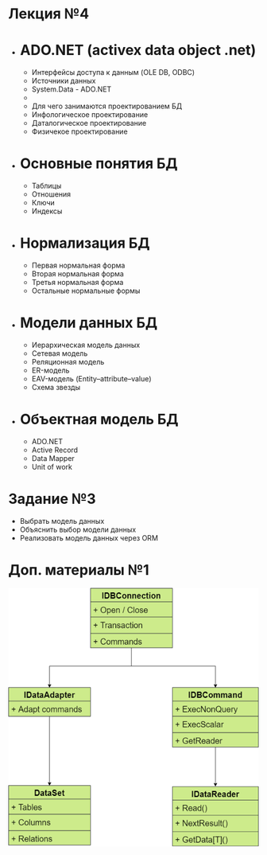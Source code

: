 # Лекция №4
 - # ADO.NET (activex data object .net)
   - Интерфейсы доступа к данным (OLE DB, ODBC)
   - Источники данных
   - System.Data - ADO.NET
   - 
   - Для чего занимаются проектированием БД
   - Инфологическое проектирование 
   - Даталогическое проектирование
   - Физичекое проектирование   
 - # Основные понятия БД
   - Таблицы
   - Отношения
   - Ключи
   - Индексы
 - # Нормализация БД
   - Первая нормальная форма
   - Вторая нормальная форма
   - Третья нормальная форма
   - Остальные нормальные формы
 - # Модели данных БД
   - Иерархическая модель данных
   - Сетевая модель
   - Реляционная модель
   - ER-модель
   - EAV-модель (Entity–attribute–value)
   - Схема звезды
 - # Объектная модель БД
   - ADO.NET
   - Active Record
   - Data Mapper
   - Unit of work
 
# Задание №3
 - Выбрать модель данных
 - Объяснить выбор модели данных
 - Реализовать модель данных через ORM
 
# Доп. материалы №1
![Database Schema](ADO.NET)
